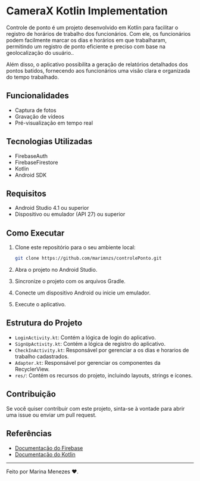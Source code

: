 # CameraX Kotlin Implementation

Controle de ponto é um projeto desenvolvido em Kotlin para facilitar o registro de horários de trabalho dos funcionários. Com ele, os funcionários podem facilmente marcar os dias e horários em que trabalharam, permitindo um registro de ponto eficiente e preciso com base na geolocalização do usuário..

Além disso, o aplicativo possibilita a geração de relatórios detalhados dos pontos batidos, fornecendo aos funcionários uma visão clara e organizada do tempo trabalhado.

## Funcionalidades

- Captura de fotos
- Gravação de vídeos
- Pré-visualização em tempo real

## Tecnologias Utilizadas

- FirebaseAuth
- FirebaseFirestore
- Kotlin
- Android SDK

## Requisitos

- Android Studio 4.1 ou superior
- Dispositivo ou emulador (API 27) ou superior

## Como Executar

1. Clone este repositório para o seu ambiente local:
    ```sh
    git clone https://github.com/marimnzs/controlePonto.git
    ```

2. Abra o projeto no Android Studio.

3. Sincronize o projeto com os arquivos Gradle.

4. Conecte um dispositivo Android ou inicie um emulador.

5. Execute o aplicativo.

## Estrutura do Projeto

- `LoginActivity.kt`: Contém a lógica de login do aplicativo.
- `SignUpActivity.kt`: Contém a lógica de registro do aplicativo.
- `CheckInActivity.kt`: Responsável por gerenciar a os dias e horarios de trabalho cadastrados.
- `Adapter.kt`: Responsável por gerenciar os componentes da RecyclerView.
- `res/`: Contém os recursos do projeto, incluindo layouts, strings e ícones.

## Contribuição

Se você quiser contribuir com este projeto, sinta-se à vontade para abrir uma issue ou enviar um pull request.

## Referências

- [Documentação do Firebase](https://firebase.google.com/docs?hl=pt-br)
- [Documentação do Kotlin](https://kotlinlang.org/docs/home.html)

---

Feito por Marina Menezes ❤️.
